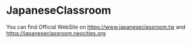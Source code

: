 # JapaneseClassroom

You can find Official WebSite on https://www.japaneseclassroom.tw and https://japaneseclassroom.neocities.org
